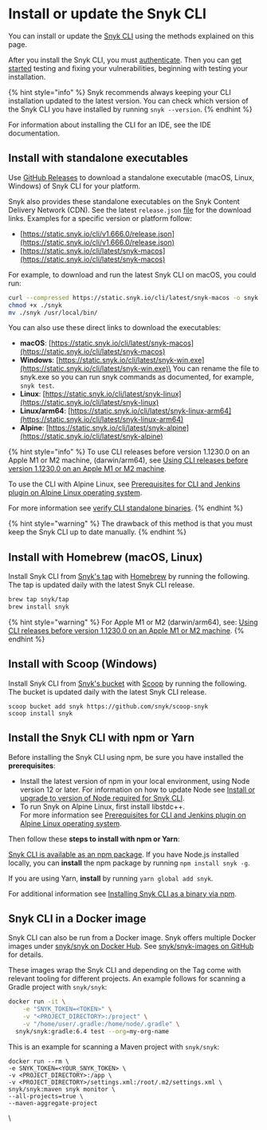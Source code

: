 # Install or update the Snyk CLI

You can install or update the [Snyk CLI](../) using the methods explained on this page.

After you install the Snyk CLI, you must [authenticate](../commands/auth.md). Then you can [get started](../getting-started-with-the-snyk-cli.md) testing and fixing your vulnerabilities, beginning with testing your installation.

{% hint style="info" %}
Snyk recommends always keeping your CLI installation updated to the latest version. You can check which version of the Snyk CLI you have installed by running `snyk --version`.
{% endhint %}

For information about installing the CLI for an IDE, see the IDE documentation.

## Install with standalone executables

Use [GitHub Releases](https://github.com/snyk/snyk/releases) to download a standalone executable (macOS, Linux, Windows) of Snyk CLI for your platform.

Snyk also provides these standalone executables on the Snyk Content Delivery Network (CDN). See the latest `release.json` [file](https://static.snyk.io/cli/latest/release.json) for the download links. Examples for a specific version or platform follow:

* [https://static.snyk.io/cli/v1.666.0/release.json](https://static.snyk.io/cli/v1.666.0/release.json)
* [https://static.snyk.io/cli/latest/snyk-macos](https://static.snyk.io/cli/latest/snyk-macos)

For example, to download and run the latest Snyk CLI on macOS, you could run:

```bash
curl --compressed https://static.snyk.io/cli/latest/snyk-macos -o snyk
chmod +x ./snyk
mv ./snyk /usr/local/bin/
```

You can also use these direct links to download the executables:

* **macOS**: [https://static.snyk.io/cli/latest/snyk-macos](https://static.snyk.io/cli/latest/snyk-macos)
* **Windows**: [https://static.snyk.io/cli/latest/snyk-win.exe](https://static.snyk.io/cli/latest/snyk-win.exe)\
  You can rename the file to snyk.exe so you can run snyk commands as documented, for example, `snyk test`.
* **Linux**: [https://static.snyk.io/cli/latest/snyk-linux](https://static.snyk.io/cli/latest/snyk-linux)
* **Linux/arm64**: [https://static.snyk.io/cli/latest/snyk-linux-arm64](https://static.snyk.io/cli/latest/snyk-linux-arm64)
* **Alpine**: [https://static.snyk.io/cli/latest/snyk-alpine](https://static.snyk.io/cli/latest/snyk-alpine)

{% hint style="info" %}
To use CLI releases before version 1.1230.0 on an Apple M1 or M2 machine, (darwin/arm64), see [Using CLI releases before version 1.1230.0 on an Apple M1 or M2 machine](using-cli-releases-before-version-1.1230.0-on-an-apple-m1-or-m2-machine.md).

To use the CLI with Alpine Linux, see [Prerequisites for CLI and Jenkins plugin on Alpine Linux operating system](prerequisites-for-cli-and-jenkins-plugin-on-alpine-linux-operating-system.md).

For more information see [verify CLI standalone binaries](verifying-cli-standalone-binaries.md).
{% endhint %}

{% hint style="warning" %}
The drawback of this method is that you must keep the Snyk CLI up to date manually.
{% endhint %}

## Install with Homebrew (macOS, Linux)

Install Snyk CLI from [Snyk's tap](https://github.com/snyk/homebrew-tap) with [Homebrew](https://brew.sh) by running the following. The tap is updated daily with the latest Snyk CLI release.

```bash
brew tap snyk/tap
brew install snyk
```

{% hint style="warning" %}
For Apple M1 or M2 (darwin/arm64), see: [Using CLI releases before version 1.1230.0 on an Apple M1 or M2 machine](using-cli-releases-before-version-1.1230.0-on-an-apple-m1-or-m2-machine.md).
{% endhint %}

## Install with Scoop (Windows)

Install Snyk CLI from [Snyk's bucket](https://github.com/snyk/scoop-snyk) with [Scoop](https://scoop.sh) by running the following. The bucket is updated daily with the latest Snyk CLI release.

```
scoop bucket add snyk https://github.com/snyk/scoop-snyk
scoop install snyk
```

## Install the Snyk CLI with npm or Yarn

Before installing the Snyk CLI using npm, be sure you have installed the **prerequisites**:

* Install the latest version of npm in your local environment, using Node version 12 or later. For information on how to update Node see [Install or upgrade to version of Node required for Snyk CLI](install-or-upgrade-to-version-of-node-required-for-snyk-cli.md).
* To run Snyk on Alpine Linux, first install libstdc++.\
  For more information see [Prerequisites for CLI and Jenkins plugin on Alpine Linux operating system](prerequisites-for-cli-and-jenkins-plugin-on-alpine-linux-operating-system.md).

Then follow these **steps to install with npm or Yarn**:

[Snyk CLI is available as an npm package](https://www.npmjs.com/package/snyk). If you have Node.js installed locally, you can **install** the npm package by running `npm install snyk -g`.

If you are using Yarn, **install** by running `yarn global add snyk`.

For additional information see [Installing Snyk CLI as a binary via npm](installing-snyk-cli-as-a-binary-via-npm.md).

## Snyk CLI in a Docker image

Snyk CLI can also be run from a Docker image. Snyk offers multiple Docker images under [snyk/snyk on Docker Hub](https://hub.docker.com/r/snyk/snyk). See [snyk/snyk-images on GitHub](https://github.com/snyk/snyk-images) for details.

These images wrap the Snyk CLI and depending on the Tag come with relevant tooling for different projects. An example follows for scanning a Gradle project with `snyk/snyk`:

```bash
docker run -it \
    -e "SNYK_TOKEN=<TOKEN>" \
    -v "<PROJECT_DIRECTORY>:/project" \
    -v "/home/user/.gradle:/home/node/.gradle" \
  snyk/snyk:gradle:6.4 test --org=my-org-name
```

This is an example for scanning a Maven project with `snyk/snyk`:

```
docker run --rm \
-e SNYK_TOKEN=<YOUR_SNYK_TOKEN> \
-v <PROJECT_DIRECTORY>:/app \
-v <PROJECT_DIRECTORY>/settings.xml:/root/.m2/settings.xml \
snyk/snyk:maven snyk monitor \
--all-projects=true \
--maven-aggregate-project
```

\\
